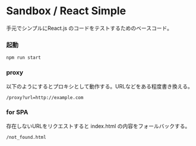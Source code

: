 # Sandbox / React Simple

手元でシンプルにReact.js のコードをテストするためのベースコード。

### 起動

```
npm run start
```

### proxy

以下のようにするとプロキシとして動作する。URLなどをある程度書き換える。

```
/proxy?url=http://example.com
```

### for SPA

存在しないURLをリクエストすると index.html の内容をフォールバックする。

```
/not_found.html
```

